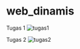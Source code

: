 # web_dinamis
Tugas 1
![tugas1](https://user-images.githubusercontent.com/73781686/97809503-d7c01680-1c9f-11eb-890e-ab44f5127df3.png)

Tugas 2
![tugas2](https://user-images.githubusercontent.com/73781686/97809578-371e2680-1ca0-11eb-845b-de2d00c72023.png)
